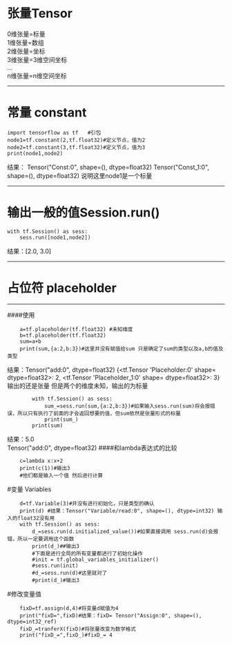 # 张量Tensor
 0维张量=标量  
 1维张量=数组  
 2维张量=坐标  
 3维张量=3维空间坐标  
 ...  
 n维张量=n维空间坐标  

---

# 常量 constant
   
    import tensorflow as tf   #引包
    node1=tf.constant(2,tf.float32)#定义节点，值为2
    node2=tf.constant(3,tf.float32)#定义节点，值为3
	print(node1,node2)

结果： Tensor("Const:0", shape=(), dtype=float32) Tensor("Const_1:0", shape=(), dtype=float32)
说明这里node1是一个标量

---
# 输出一般的值Session.run()
    with tf.Session() as sess:
    	sess.run([node1,node2])
结果：[2.0, 3.0]

----
# 占位符 placeholder
---
####使用
```
    a=tf.placeholder(tf.float32) #未知维度
	b=tf.placeholder(tf.float32)
	sum=a+b
	print(sum,{a:2,b:3})#这里并没有赋值给sum 只是确定了sum的类型以及a,b的值及类型
```
结果：Tensor("add:0", dtype=float32) {<tf.Tensor 'Placeholder:0' shape=<unknown> dtype=float32>: 2, <tf.Tensor 'Placeholder_1:0' shape=<unknown> dtype=float32>: 3}
输出的还是张量 但是两个的维度未知，输出的为标量  
```
        with tf.Session() as sess:
    		sum_=sess.run(sum,{a:2,b:3})#如果输入sess.run(sum)将会报错误，所以只有执行了前面的才会返回想要的值，但sum依然是张量形式的标量
    		print(sum_)
		print(sum)
```
结果：5.0  
     Tensor("add:0", dtype=float32)
####和lambda表达式的比较
```
    c=lambda x:x+2
    print(c(1))#输出3
	#他们都是输入一个值 然后进行计算
```
#变量 Variables
```
    d=tf.Variable(3)#并没有进行初始化，只是类型的确认
    print(d) #结果：Tensor("Variable/read:0", shape=(), dtype=int32) 输入的float32没有用
    with tf.Session() as sess:
    	d_=sess.run(d.initialized_value())#如果直接调用 sess.run(d)会报错，所以一定要调用这个函数
		print(d_)##输出3
		#下面是进行全局的所有变量都进行了初始化操作 
		#init = tf.global_variables_initializer()
		#sess.run(init)
		#d_=sess.run(d)#这里就对了
		#print(d_)#输出3
```
#修改变量值
```
    fixD=tf.assign(d,4)#将变量d赋值为4
    print("fixD=",fixD)#结果：fixD= Tensor("Assign:0", shape=(), dtype=int32_ref)
    fixD_=tranferX(fixD)#将张量改变为数学格式
    print("fixD_=",fixD_)#fixD_= 4
```
